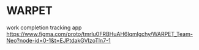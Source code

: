 # WARPET
work completion tracking app
https://www.figma.com/proto/tmrlu0FRBHuAH6Iqmlgchy/WARPET_Team-Neo?node-id=0-1&t=EJPtdakGVIzoTln7-1
